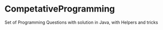 # CompetativeProgramming
Set of Programming Questions with solution in Java, with Helpers and tricks 

